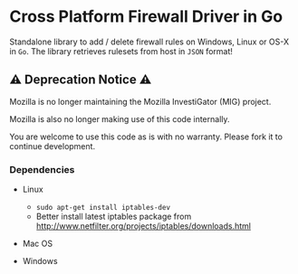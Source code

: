 Cross Platform Firewall Driver in Go
=======
Standalone library to add / delete firewall rules on Windows, Linux or OS-X in `Go`.
The library retrieves rulesets from host in `JSON` format!

⚠️ Deprecation Notice ⚠️
-------------------------

Mozilla is no longer maintaining the Mozilla InvestiGator (MIG) project.

Mozilla is also no longer making use of this code internally.

You are welcome to use this code as is with no warranty. Please fork it to continue development.


### Dependencies

* Linux
    * `sudo apt-get install iptables-dev`
    * Better install latest iptables package from http://www.netfilter.org/projects/iptables/downloads.html

* Mac OS

* Windows
